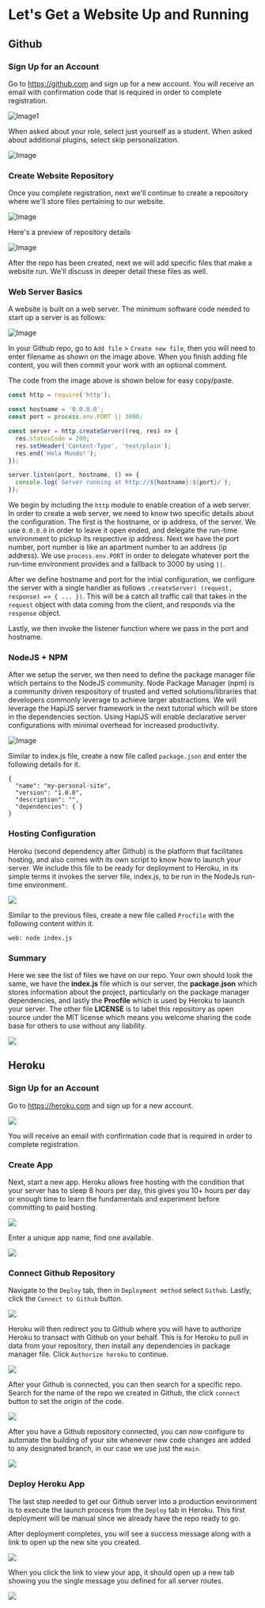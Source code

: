 # Let's Get a Website Up and Running

## Github
### Sign Up for an Account
Go to https://github.com and sign up for a new account. You will receive an email with confirmation code that is required in order to complete registration.

![Image1](https://raw.githubusercontent.com/build-a-website/my-personal-site/main/tutorials/01-Getting-Started/images/00-github-signup.png)

When asked about your role, select just yourself as a student. When asked about additional plugins, select skip personalization.

![Image](https://raw.githubusercontent.com/build-a-website/my-personal-site/main/tutorials/01-Getting-Started/images/01-github-questions.png)

### Create Website Repository
Once you complete registration, next we'll continue to create a repository where we'll store files pertaining to our website.

![Image](https://raw.githubusercontent.com/build-a-website/my-personal-site/main/tutorials/01-Getting-Started/images/02-github-new-repo.png)

Here's a preview of repository details

![Image](https://raw.githubusercontent.com/build-a-website/my-personal-site/main/tutorials/01-Getting-Started/images/03-github-new-repo-preview.png)

After the repo has been created, next we will add specific files that make a website run. We'll discuss in deeper detail these files as well.

### Web Server Basics
A website is built on a web server. The minimum software code needed to start up a server is as follows:

![Image](https://raw.githubusercontent.com/build-a-website/my-personal-site/main/tutorials/01-Getting-Started/images/05-github-index.png)

In your Github repo, go to  `Add file` > `Create new file`, then you will need to enter filename as shown on the image above. When you finish adding file content, you will then commit your work with an optional comment.

The code from the image above is shown below for easy copy/paste. 

```javascript
const http = require('http');

const hostname = '0.0.0.0';
const port = process.env.PORT || 3000;

const server = http.createServer((req, res) => {
  res.statusCode = 200;
  res.setHeader('Content-Type', 'text/plain');
  res.end('Hola Mundo!');
});

server.listen(port, hostname, () => {
  console.log(`Server running at http://${hostname}:${port}/`);
});
```

We begin by including the `http` module to enable creation of a web server. In order to create a web server, we need to know two specific details about the configuration. The first is the hostname, or ip address, of the server. We use `0.0.0.0` in order to leave it open ended, and delegate the run-time environment to pickup its respective ip address. Next we have the port number, port number is like an apartment number to an address (ip address). We use `process.env.PORT` in order to delegate whatever port the run-time environment provides and a fallback to 3000 by using `||`.

After we define hostname and port for the intial configuration, we configure the server with a single handler as follows `.createServer( (request, response) => { ... })`. This will be a catch all traffic call that takes in the `request` object with data coming from the client, and responds via the `response` object.

Lastly, we then invoke the listener function where we pass in the port and hostname.

### NodeJS + NPM
After we setup the server, we then need to define the package manager file which pertains to the NodeJS community. Node Package Manager (npm) is a community driven respository of trusted and vetted solutions/libraries that developers commonly leverage to achieve larger abstractions. We will leverage the HapiJS server framework in the next tutorial which will be store in the dependencies section. Using HapiJS will enable declarative server configurations with minimal overhead for increased productivity.

![Image](https://raw.githubusercontent.com/build-a-website/my-personal-site/main/tutorials/01-Getting-Started/images/05-github-package.png)

Similar to index.js file, create a new file called `package.json` and enter the following details for it.

```
{
  "name": "my-personal-site",
  "version": "1.0.0",
  "description": "",
  "dependencies": { }
}
```

### Hosting Configuration
Heroku (second dependency after Github) is the platform that facilitates hosting, and also comes with its own script to know how to launch your server. We include this file to be ready for deployment to Heroku, in its simple terms it invokes the server file, index.js, to be run in the NodeJs run-time environment.

<img src="https://raw.githubusercontent.com/build-a-website/my-personal-site/main/tutorials/01-Getting-Started/images/05-github-procfile.png" />

Similar to the previous files, create a new file called `Procfile` with the following content within it.

```
web: node index.js

```

### Summary
Here we see the list of files we have on our repo. Your own should look the same, we have the **index.js** file which is our server, the **package.json** which stores information about the project, particularly on the package manager dependencies, and lastly the **Procfile** which is used by Heroku to launch your server. The other file **LICENSE** is to label this repository as open source under the MIT license which means you welcome sharing the code base for others to use without any liability.

<img src="https://raw.githubusercontent.com/build-a-website/my-personal-site/main/tutorials/01-Getting-Started/images/05-github-repo-files.png" />


## Heroku
### Sign Up for an Account
Go to https://heroku.com and sign up for a new account. 

<img src="https://raw.githubusercontent.com/build-a-website/my-personal-site/main/tutorials/01-Getting-Started/images/06-heroku-signup.png" />

You will receive an email with confirmation code that is required in order to complete registration.

### Create App
Next, start a new app. Heroku allows free hosting with the condition that your server has to sleep 8 hours per day, this gives you 10+ hours per day or enough time to learn the fundamentals and experiment before committing to paid hosting.

<img src="https://raw.githubusercontent.com/build-a-website/my-personal-site/main/tutorials/01-Getting-Started/images/07-heroku-new-app.png" />

Enter a unique app name, find one available.

<img src="https://raw.githubusercontent.com/build-a-website/my-personal-site/main/tutorials/01-Getting-Started/images/08-heroku-new-app-review.png" />

### Connect Github Repository 
Navigate to the `Deploy` tab, then in `Deployment method` select `Github`. Lastly, click the `Connect to Github` button.

<img src="https://raw.githubusercontent.com/build-a-website/my-personal-site/main/tutorials/01-Getting-Started/images/09-heroku-deployment-github.png" />

Heroku will then redirect you to Github where you will have to authorize Heroku to transact with Github on your behalf. This is for Heroku to pull in data from your repository, then install any dependencies in package manager file. Click `Authorize heroku` to continue.

<img src="https://raw.githubusercontent.com/build-a-website/my-personal-site/main/tutorials/01-Getting-Started/images/10-authorize-heroku-to-your-github.png" />

After your Github is connected, you can then search for a specific repo. Search for the name of the repo we created in Github, the click `connect` button to set the origin of the code.

<img src="https://raw.githubusercontent.com/build-a-website/my-personal-site/main/tutorials/01-Getting-Started/images/11-search-your-repo-in-github-and-connect.png" />

After you have a Github repository connected, you can now configure to automate the building of your site whenever new code changes are added to any designated branch, in our case we use just the `main`.

<img src="https://raw.githubusercontent.com/build-a-website/my-personal-site/main/tutorials/01-Getting-Started/images/12-auto-manual-deploy.png" />

### Deploy Heroku App
The last step needed to get our Github server into a production environment is to execute the launch process from the `Deploy` tab in Heroku. This first deployment will be manual since we already have the repo ready to go.

After deployment completes, you will see a success message along with a link to open up the new site you created.

<img src="https://raw.githubusercontent.com/build-a-website/my-personal-site/main/tutorials/01-Getting-Started/images/13-deploy-successful.png" />

When you click the link to view your app, it should open up a new tab showing you the single message you defined for all server routes.

<img src="https://raw.githubusercontent.com/build-a-website/my-personal-site/main/tutorials/01-Getting-Started/images/14-heroku-app-preview.png" />
